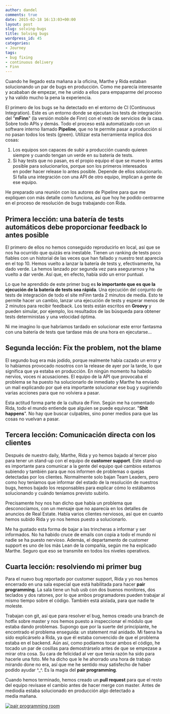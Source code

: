 ```yaml
---
author: dandel
comments: true
date: 2015-02-18 16:13:03+00:00
layout: post
slug: solving-bugs
title: Solving bugs
wordpress_id: 45
categories:
- Journey
tags:
- bug fixing
- continuous delivery
- Finn
---
```


Cuando he llegado esta mañana a la oficina, Marthe y Rida estaban solucionando un par de bugs en producción. Como me parecía interesante y acababan de empezar, me he unido a ellos para empaparme del proceso y ha valido mucho la pena la experiencia.

El primero de los bugs se ha detectado en el entorno de CI (Continuous Integration). Este es un entorno donde se ejecutan los tests de integración del "**mFinn**" (la versión mobile de Finn) con el resto de servicios de la casa. Sobre todo APIs y demás. Todo el proceso está automatizado con un software interno llamado **Pipeline**, que no te permite pasar a producción si no pasan todos los tests (green). Utilizar esta herramienta implica dos cosas:
	
  1. Los equipos son capaces de subir a producción cuando quieren siempre y cuando tengan un verde en su batería de tests.
  2. Si hay tests que no pasan, es el propio equipo el que se mueve lo antes posible para solucionarlos, porque son los primeros interesados en poder hacer release lo antes posible. Depende de ellos solucionarlo. Si falla una integración con una API de otro equipo, implican a gente de ese equipo.

He preparado una reunión con los autores de Pipeline para que me expliquen con más detalle como funciona, así que hoy he podido centrarme en el proceso de resolución de bugs trabajando con Rida.

## Primera lección: una batería de tests automáticos debe proporcionar feedback lo antes posible

El primero de ellos no hemos conseguido reproducirlo en local, así que se nos ha ocurrido que quizás era inestable. Tienen un ranking de tests poco fiables con un historial de las veces que han fallado y nuestro test aparecía en el top 10. Hemos vuelto a lanzar la batería de tests y, efectivamente, ha dado verde. La hemos lanzado por segunda vez para asegurarnos y ha vuelto a dar verde. Así que, en efecto, había sido un error puntual.

Lo que he aprendido de este primer bug es **lo importante que es que la ejecución de la batería de tests sea rápida**. Una ejecución del conjunto de tests de integración de todo el site mFinn tarda 2 minutos de media. Esto te permite hacer un cambio, lanzar una ejecución de tests y esperar menos de 2 minutos para recibir feedback. Los tests están escritos en **Groovy** y pueden simular, por ejemplo, los resultados de las búsqueda para obtener tests deterministas y una velocidad óptima.

Ni me imagino lo que habríamos tardado en solucionar este error fantasma con una batería de tests que tardase más de una hora en ejecutarse...

## Segunda lección: Fix the problem, not the blame

El segundo bug era más jodido, porque realmente había cazado un error y lo habíamos provocado nosotros con la release de ayer por la tarde, lo que significa que ya estaba en producción. En ningún momento ha habido nervios, voces ni acusaciones. El equipo de la API que provocaba el problema se ha puesto ha solucionarlo de inmediato y Marthe ha enviado un mail explicando por qué era importante solucionar ese bug y sugiriendo varias acciones para que no volviera a pasar.

Esta actitud forma parte de la cultura de Finn. Según me ha comentado Rida, todo el mundo entiende que alguien se puede equivocar. "**Shit happens**". No hay que buscar culpables, sino poner medios para que las cosas no vuelvan a pasar.

## Tercera lección: Comunicación directa con los clientes

Después de nuestro daily, Marthe, Rida y yo hemos bajado al tercer piso para tener un stand-up con el equipo de **customer support**. Este stand-up es importante para comunicar a la gente del equipo qué cambios estamos subiendo y también para que nos informen de problemas o quejas detectadas por los clientes. Normalmente solo bajan Team Leaders, pero como hoy teníamos que informar del estado de la resolución de nuestros bugs, hemos bajado los responsables para explicar cómo lo estábamos solucionando y cuándo teníamos previsto subirlo.

Precisamente hoy nos han dicho que había un problema que desconocíamos, con un mensaje que no aparecía en los detalles de anuncios de Real Estate. Había varios clientes nerviosos, así que en cuanto hemos subido Rida y yo nos hemos puesto a solucionarlo.

Me ha gustado esta forma de bajar a las trincheras a informar y ser informados. No ha habido cruce de emails con copia a todo el mundo ni nadie se ha puesto nervioso. Además, el departamento de customer support es uno de los más Lean de la compañía, según me ha explicado Marthe. Seguro que eso se transmite en todos los niveles operativos.

## Cuarta lección: resolviendo mi primer bug

Para el nuevo bug reportado por customer support, Rida y yo nos hemos encerrado en una sala especial que está habilitada para hacer **pair programming**. La sala tiene un hub usb con dos buenos monitores, dos teclados y dos ratones, por lo que ambos programadores pueden trabajar al mismo tiempo sobre el código. También está aislada, para que nadie te moleste.

Trabajan con git, así que para resolver el bug, hemos creado una branch de hotfix sobre master y nos hemos puesto a inspeccionar el módulo que estaba dando problemas. Supongo que por la suerte del principiante, he encontrado el problema enseguida: un statement mal anidado. Mi faena ha sido explicárselo a Rida, ya que él estaba convencido de que el problema estaba en el backend. Aún así, como podíamos tocar ambos el código, he tocado un par de cosillas para demostrárselo antes de que se empezase a mirar otra cosa. Su cara de felicidad al ver que tenía razón ha sido para hacerle una foto. Me ha dicho que le he ahorrado una hora de trabajo mirando done no era, así que me he sentido muy satisfecho de haber podido ayudar ^_^. Es la magia del **pair programming**.

Cuando hemos terminado, hemos creado un **pull request** para que el resto del equipo revisase el cambio antes de hacer merge con master. Antes de mediodía estaba solucionado en producción algo detectado a media mañana.

[![pair programming room](https://thecraftsmansjourney.files.wordpress.com/2015/02/pair-programming-room1.jpg)](https://thecraftsmansjourney.files.wordpress.com/2015/02/pair-programming-room1.jpg)
